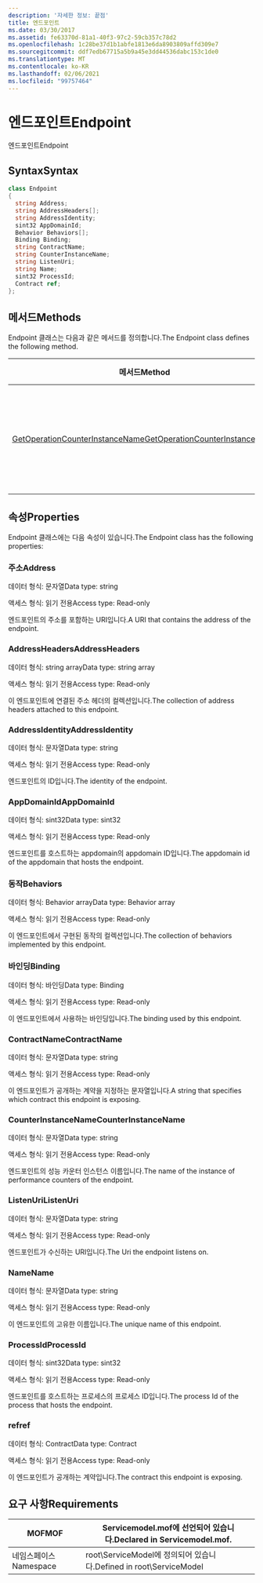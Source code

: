 ```yaml
---
description: '자세한 정보: 끝점'
title: 엔드포인트
ms.date: 03/30/2017
ms.assetid: fe63370d-81a1-40f3-97c2-59cb357c78d2
ms.openlocfilehash: 1c28be37d1b1abfe1813e6da8903809affd309e7
ms.sourcegitcommit: ddf7edb67715a5b9a45e3dd44536dabc153c1de0
ms.translationtype: MT
ms.contentlocale: ko-KR
ms.lasthandoff: 02/06/2021
ms.locfileid: "99757464"
---
```

# <a name="endpoint"></a><span data-ttu-id="38a93-103">엔드포인트</span><span class="sxs-lookup"><span data-stu-id="38a93-103">Endpoint</span></span>

<span data-ttu-id="38a93-104">엔드포인트</span><span class="sxs-lookup"><span data-stu-id="38a93-104">Endpoint</span></span>  
  
## <a name="syntax"></a><span data-ttu-id="38a93-105">Syntax</span><span class="sxs-lookup"><span data-stu-id="38a93-105">Syntax</span></span>  
  
```csharp
class Endpoint  
{  
  string Address;  
  string AddressHeaders[];  
  string AddressIdentity;  
  sint32 AppDomainId;  
  Behavior Behaviors[];  
  Binding Binding;  
  string ContractName;  
  string CounterInstanceName;  
  string ListenUri;  
  string Name;  
  sint32 ProcessId;  
  Contract ref;  
};  
```  
  
## <a name="methods"></a><span data-ttu-id="38a93-106">메서드</span><span class="sxs-lookup"><span data-stu-id="38a93-106">Methods</span></span>  

 <span data-ttu-id="38a93-107">Endpoint 클래스는 다음과 같은 메서드를 정의합니다.</span><span class="sxs-lookup"><span data-stu-id="38a93-107">The Endpoint class defines the following method.</span></span>  
  
|<span data-ttu-id="38a93-108">메서드</span><span class="sxs-lookup"><span data-stu-id="38a93-108">Method</span></span>|<span data-ttu-id="38a93-109">설명</span><span class="sxs-lookup"><span data-stu-id="38a93-109">Description</span></span>|  
|------------|-----------------|  
|[<span data-ttu-id="38a93-110">GetOperationCounterInstanceName</span><span class="sxs-lookup"><span data-stu-id="38a93-110">GetOperationCounterInstanceName</span></span>](getoperationcounterinstancename.md)|<span data-ttu-id="38a93-111">작업 성능 카운터 인스턴스 이름을 검색합니다.</span><span class="sxs-lookup"><span data-stu-id="38a93-111">Retrieves the operation performance counter instance name</span></span>|  
  
## <a name="properties"></a><span data-ttu-id="38a93-112">속성</span><span class="sxs-lookup"><span data-stu-id="38a93-112">Properties</span></span>  

 <span data-ttu-id="38a93-113">Endpoint 클래스에는 다음 속성이 있습니다.</span><span class="sxs-lookup"><span data-stu-id="38a93-113">The Endpoint class has the following properties:</span></span>  
  
### <a name="address"></a><span data-ttu-id="38a93-114">주소</span><span class="sxs-lookup"><span data-stu-id="38a93-114">Address</span></span>  

 <span data-ttu-id="38a93-115">데이터 형식: 문자열</span><span class="sxs-lookup"><span data-stu-id="38a93-115">Data type: string</span></span>  
  
 <span data-ttu-id="38a93-116">액세스 형식: 읽기 전용</span><span class="sxs-lookup"><span data-stu-id="38a93-116">Access type: Read-only</span></span>  
  
 <span data-ttu-id="38a93-117">엔드포인트의 주소를 포함하는 URI입니다.</span><span class="sxs-lookup"><span data-stu-id="38a93-117">A URI that contains the address of the endpoint.</span></span>  
  
### <a name="addressheaders"></a><span data-ttu-id="38a93-118">AddressHeaders</span><span class="sxs-lookup"><span data-stu-id="38a93-118">AddressHeaders</span></span>  

 <span data-ttu-id="38a93-119">데이터 형식: string array</span><span class="sxs-lookup"><span data-stu-id="38a93-119">Data type: string array</span></span>  
  
 <span data-ttu-id="38a93-120">액세스 형식: 읽기 전용</span><span class="sxs-lookup"><span data-stu-id="38a93-120">Access type: Read-only</span></span>  
  
 <span data-ttu-id="38a93-121">이 엔드포인트에 연결된 주소 헤더의 컬렉션입니다.</span><span class="sxs-lookup"><span data-stu-id="38a93-121">The collection of address headers attached to this endpoint.</span></span>  
  
### <a name="addressidentity"></a><span data-ttu-id="38a93-122">AddressIdentity</span><span class="sxs-lookup"><span data-stu-id="38a93-122">AddressIdentity</span></span>  

 <span data-ttu-id="38a93-123">데이터 형식: 문자열</span><span class="sxs-lookup"><span data-stu-id="38a93-123">Data type: string</span></span>  
  
 <span data-ttu-id="38a93-124">액세스 형식: 읽기 전용</span><span class="sxs-lookup"><span data-stu-id="38a93-124">Access type: Read-only</span></span>  
  
 <span data-ttu-id="38a93-125">엔드포인트의 ID입니다.</span><span class="sxs-lookup"><span data-stu-id="38a93-125">The identity of the endpoint.</span></span>  
  
### <a name="appdomainid"></a><span data-ttu-id="38a93-126">AppDomainId</span><span class="sxs-lookup"><span data-stu-id="38a93-126">AppDomainId</span></span>  

 <span data-ttu-id="38a93-127">데이터 형식: sint32</span><span class="sxs-lookup"><span data-stu-id="38a93-127">Data type: sint32</span></span>  
  
 <span data-ttu-id="38a93-128">액세스 형식: 읽기 전용</span><span class="sxs-lookup"><span data-stu-id="38a93-128">Access type: Read-only</span></span>  
  
 <span data-ttu-id="38a93-129">엔드포인트를 호스트하는 appdomain의 appdomain ID입니다.</span><span class="sxs-lookup"><span data-stu-id="38a93-129">The appdomain id of the appdomain that hosts the endpoint.</span></span>  
  
### <a name="behaviors"></a><span data-ttu-id="38a93-130">동작</span><span class="sxs-lookup"><span data-stu-id="38a93-130">Behaviors</span></span>  

 <span data-ttu-id="38a93-131">데이터 형식: Behavior array</span><span class="sxs-lookup"><span data-stu-id="38a93-131">Data type: Behavior array</span></span>  
  
 <span data-ttu-id="38a93-132">액세스 형식: 읽기 전용</span><span class="sxs-lookup"><span data-stu-id="38a93-132">Access type: Read-only</span></span>  
  
 <span data-ttu-id="38a93-133">이 엔드포인트에서 구현된 동작의 컬렉션입니다.</span><span class="sxs-lookup"><span data-stu-id="38a93-133">The collection of behaviors implemented by this endpoint.</span></span>  
  
### <a name="binding"></a><span data-ttu-id="38a93-134">바인딩</span><span class="sxs-lookup"><span data-stu-id="38a93-134">Binding</span></span>  

 <span data-ttu-id="38a93-135">데이터 형식: 바인딩</span><span class="sxs-lookup"><span data-stu-id="38a93-135">Data type: Binding</span></span>  
  
 <span data-ttu-id="38a93-136">액세스 형식: 읽기 전용</span><span class="sxs-lookup"><span data-stu-id="38a93-136">Access type: Read-only</span></span>  
  
 <span data-ttu-id="38a93-137">이 엔드포인트에서 사용하는 바인딩입니다.</span><span class="sxs-lookup"><span data-stu-id="38a93-137">The binding used by this endpoint.</span></span>  
  
### <a name="contractname"></a><span data-ttu-id="38a93-138">ContractName</span><span class="sxs-lookup"><span data-stu-id="38a93-138">ContractName</span></span>  

 <span data-ttu-id="38a93-139">데이터 형식: 문자열</span><span class="sxs-lookup"><span data-stu-id="38a93-139">Data type: string</span></span>  
  
 <span data-ttu-id="38a93-140">액세스 형식: 읽기 전용</span><span class="sxs-lookup"><span data-stu-id="38a93-140">Access type: Read-only</span></span>  
  
 <span data-ttu-id="38a93-141">이 엔드포인트가 공개하는 계약을 지정하는 문자열입니다.</span><span class="sxs-lookup"><span data-stu-id="38a93-141">A string that specifies which contract this endpoint is exposing.</span></span>  
  
### <a name="counterinstancename"></a><span data-ttu-id="38a93-142">CounterInstanceName</span><span class="sxs-lookup"><span data-stu-id="38a93-142">CounterInstanceName</span></span>  

 <span data-ttu-id="38a93-143">데이터 형식: 문자열</span><span class="sxs-lookup"><span data-stu-id="38a93-143">Data type: string</span></span>  
  
 <span data-ttu-id="38a93-144">액세스 형식: 읽기 전용</span><span class="sxs-lookup"><span data-stu-id="38a93-144">Access type: Read-only</span></span>  
  
 <span data-ttu-id="38a93-145">엔드포인트의 성능 카운터 인스턴스 이름입니다.</span><span class="sxs-lookup"><span data-stu-id="38a93-145">The name of the instance of performance counters of the endpoint.</span></span>  
  
### <a name="listenuri"></a><span data-ttu-id="38a93-146">ListenUri</span><span class="sxs-lookup"><span data-stu-id="38a93-146">ListenUri</span></span>  

 <span data-ttu-id="38a93-147">데이터 형식: 문자열</span><span class="sxs-lookup"><span data-stu-id="38a93-147">Data type: string</span></span>  
  
 <span data-ttu-id="38a93-148">액세스 형식: 읽기 전용</span><span class="sxs-lookup"><span data-stu-id="38a93-148">Access type: Read-only</span></span>  
  
 <span data-ttu-id="38a93-149">엔드포인트가 수신하는 URI입니다.</span><span class="sxs-lookup"><span data-stu-id="38a93-149">The Uri the endpoint listens on.</span></span>  
  
### <a name="name"></a><span data-ttu-id="38a93-150">Name</span><span class="sxs-lookup"><span data-stu-id="38a93-150">Name</span></span>  

 <span data-ttu-id="38a93-151">데이터 형식: 문자열</span><span class="sxs-lookup"><span data-stu-id="38a93-151">Data type: string</span></span>  
  
 <span data-ttu-id="38a93-152">액세스 형식: 읽기 전용</span><span class="sxs-lookup"><span data-stu-id="38a93-152">Access type: Read-only</span></span>  
  
 <span data-ttu-id="38a93-153">이 엔드포인트의 고유한 이름입니다.</span><span class="sxs-lookup"><span data-stu-id="38a93-153">The unique name of this endpoint.</span></span>  
  
### <a name="processid"></a><span data-ttu-id="38a93-154">ProcessId</span><span class="sxs-lookup"><span data-stu-id="38a93-154">ProcessId</span></span>  

 <span data-ttu-id="38a93-155">데이터 형식: sint32</span><span class="sxs-lookup"><span data-stu-id="38a93-155">Data type: sint32</span></span>  
  
 <span data-ttu-id="38a93-156">액세스 형식: 읽기 전용</span><span class="sxs-lookup"><span data-stu-id="38a93-156">Access type: Read-only</span></span>  
  
 <span data-ttu-id="38a93-157">엔드포인트를 호스트하는 프로세스의 프로세스 ID입니다.</span><span class="sxs-lookup"><span data-stu-id="38a93-157">The process Id of the process that hosts the endpoint.</span></span>  
  
### <a name="ref"></a><span data-ttu-id="38a93-158">ref</span><span class="sxs-lookup"><span data-stu-id="38a93-158">ref</span></span>  

 <span data-ttu-id="38a93-159">데이터 형식: Contract</span><span class="sxs-lookup"><span data-stu-id="38a93-159">Data type: Contract</span></span>  
  
 <span data-ttu-id="38a93-160">액세스 형식: 읽기 전용</span><span class="sxs-lookup"><span data-stu-id="38a93-160">Access type: Read-only</span></span>  
  
 <span data-ttu-id="38a93-161">이 엔드포인트가 공개하는 계약입니다.</span><span class="sxs-lookup"><span data-stu-id="38a93-161">The contract this endpoint is exposing.</span></span>  
  
## <a name="requirements"></a><span data-ttu-id="38a93-162">요구 사항</span><span class="sxs-lookup"><span data-stu-id="38a93-162">Requirements</span></span>  
  
|<span data-ttu-id="38a93-163">MOF</span><span class="sxs-lookup"><span data-stu-id="38a93-163">MOF</span></span>|<span data-ttu-id="38a93-164">Servicemodel.mof에 선언되어 있습니다.</span><span class="sxs-lookup"><span data-stu-id="38a93-164">Declared in Servicemodel.mof.</span></span>|  
|---------|-----------------------------------|  
|<span data-ttu-id="38a93-165">네임스페이스</span><span class="sxs-lookup"><span data-stu-id="38a93-165">Namespace</span></span>|<span data-ttu-id="38a93-166">root\ServiceModel에 정의되어 있습니다.</span><span class="sxs-lookup"><span data-stu-id="38a93-166">Defined in root\ServiceModel</span></span>|

